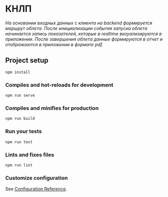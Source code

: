 # КНЛП

*На основании входных данных с клиента на backend формируется маршрут облета. После инициализации события запуска облета начинается запись показателей, которые в realtime визуализируются в приложении. После завершения облета данные формируются в отчет и отображаются в приложении в формате pdf.*

## Project setup
```
npm install
```

### Compiles and hot-reloads for development
```
npm run serve
```

### Compiles and minifies for production
```
npm run build
```

### Run your tests
```
npm run test
```

### Lints and fixes files
```
npm run lint
```

### Customize configuration
See [Configuration Reference](https://cli.vuejs.org/config/).
